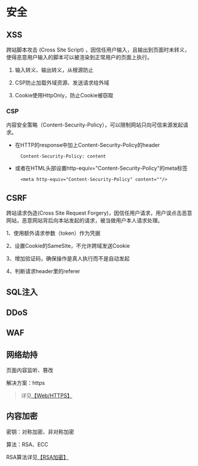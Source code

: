 # 安全

## XSS

跨站脚本攻击 (Cross Site Script) ，因信任用户输入，且输出到页面时未转义，使得恶意用户输入的脚本可以被渲染到正常用户的页面上执行。

1. 输入转义、输出转义，从根源防止

2. CSP防止加载外域资源、发送请求给外域

3. Cookie使用HttpOnly，防止Cookie被窃取

### CSP

内容安全策略（Content-Security-Policy），可以限制网站只向可信来源发起请求。


- 在HTTP的response中加上Content-Security-Policy的header


        Content-Security-Policy: content


- 或者在HTML头部设置http-equiv="Content-Security-Policy"的meta标签


        <meta http-equiv="Content-Security-Policy" content=""/>


## CSRF

 跨站请求伪造(Cross Site Request Forgery)，因信任用户请求，用户误点击恶意网站，恶意网站背后向本站发起的请求，被当做用户本人请求处理。

1、使用额外请求参数（token）作为凭据

2、设置Cookie的SameSite，不允许跨域发送Cookie

3、增加验证码，确保操作是真人执行而不是自动发起

4、判断请求header里的referer

## SQL注入

## DDoS

## WAF

## 网络劫持

页面内容监听、篡改

解决方案：https

> 详见[【Web/HTTPS】](/web/protocol.html#https)

## 内容加密

密钥：对称加密、非对称加密

算法：RSA、ECC

RSA算法详见[【RSA加密】](/algorithm/concept.html#rsa加密)
